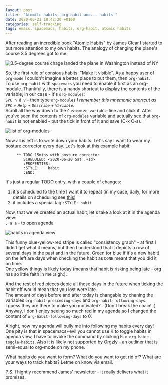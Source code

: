 ```yaml
---
layout: post
title:  "Atomitc habits, org-habit and... habits!"
date: 2020-06-21 18:42:20 +0100
categories: self-tracking 
tags: emacs, spacemacs, habits, org-habit, atomic habits
---
```


After reading an incredible book "[Atomic Habits](https://jamesclear.com/atomic-habits)" by James Clear I started to put more attention to my own habits. The analogy of changing the plane's course 3.5 degrees got to me:  

![3.5-degree course chage landed the plane in Washington instead of NY]({{site.baseurl}}/assets/habits/plane.jpg)

So, the first rule of consious habits: "Make it visible". As a happy user of `org-mode` I couldn't imagine a better place to put them, then `org-habit`.  
To use `org-habit` with `spacemacs` you need to enable it first as an org-module. Thankfully, there is a handy shortcut to display the contents of the variable, in our case - it's `org-modules`:  
`SPC h d v` - then type `org-modules`
_I remember this mnemonic shortcut as `SPC` + `Help` + `Describe` + `Variable`_.   
Scroll all the way down to the `Customize variable` line and click it.
After you've seen the contents of `org-modules` variable and actually see that `org-habit` is not enabled - put the tick in front of it and save (C-x C-s).  

![list of org-modules]({{site.baseurl}}/assets/habits/org-modules.png)  

Now all is left is to write down your habits. Let's say I want to wear my posture corrector every day. Let's look at this example habit:  
```
     ** TODO 15mins with posture corrector
        SCHEDULED: <2020-06-20 Sat .+1d>
        :PROPERTIES:
        :STYLE:    habit
        :END:  
```
It's just a regular TODO entry, with a couple of changes:  
1) it's scheduled to the time I want it to repeat (in my case, daily, for more details on scheduling see [this](https://orgmode.org/manual/Deadlines-and-Scheduling.html))
2) it includes a special tag `:STYLE: habit`  

Now, that we've created an actual habit, let's take a look at it in the agenda view:  
`, a a` - to open agenda  

![habits in agenda view]({{site.baseurl}}/assets/habits/consistency_graph.png)

This funny blue-yellow-red stripe is called "consistency graph" - at first I didn't get what it means, but then I understood that it depicts a row of several days in the past and in the future. Green (or blue if it's a new habit) on the left are days when checking the habit as `DONE` meant that you did it on time.  
One yellow thingy is likely today (means that habit is risking being late - org has so little faith in me :sigh:).  
  
And the rest of red pieces depic all those days in the future when ticking the habit off would mean that you ~~lost~~ were late.  
The amount of days before and after today is changable by chaning the variables `org-habit-presceding-days` and `org-habit-following-days`.  
I guess they are there to make you motivated?.. (Don't break the chain!..) Anyway, I don't enjoy seeing so much red in my agenda so I changed the content of `org-habit-following-days` to 0.  
  

Alright, now my agenda will bully me into following my habits every day! One pity is that in spacemacs+evil you cannot use K to toggle habits in agenda view,  I have to invoke the command by clicking `M-x org-habit-toggle-habits`. Also it is likely not supported by [Orgzly](https://github.com/orgzly/orgzly-android) - an outliner that is semi-equal to org-mode on my phone.  

What habits do you want to form? What do you want to get rid of? What are your ways to track habits? Letme on know via email.

P.S. I hightly recommend James' newsletter - it really delivers what it promises.
